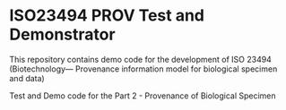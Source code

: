 # ISO23494 PROV Test and Demonstrator

This repository contains demo code for the development of ISO 23494 (Biotechnology— Provenance information model for biological specimen and data) 

Test and Demo code for the Part 2 - Provenance of Biological Specimen 


